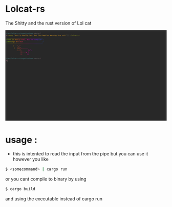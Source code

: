 # Lolcat-rs
The Shitty and the rust version of Lol cat

![The Truth](screenshot/screenshot.png)



# usage :
- this is intented to read the input from the pipe but you can use it however you like
```bash
$ <somecommand> | cargo run 
```
or you cant compile to binary by using
```bash
$ cargo build
```
and using the executable instead of cargo run
